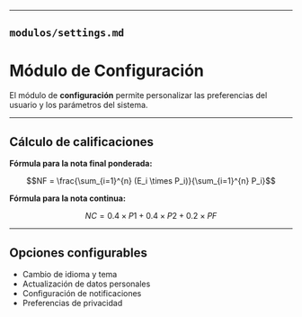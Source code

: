 
---

## `modulos/settings.md`


# Módulo de Configuración

El módulo de **configuración** permite personalizar las preferencias del usuario y los parámetros del sistema.

---

##  Cálculo de calificaciones

**Fórmula para la nota final ponderada:**

$$NF = \frac{\sum_{i=1}^{n} (E_i \times P_i)}{\sum_{i=1}^{n} P_i}$$

**Fórmula para la nota continua:**

$$NC = 0.4 \times P1 + 0.4 \times P2 + 0.2 \times PF$$

---

##  Opciones configurables

- Cambio de idioma y tema
- Actualización de datos personales
- Configuración de notificaciones
- Preferencias de privacidad
